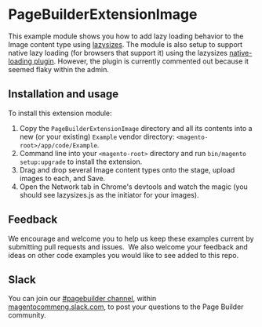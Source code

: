 # PageBuilderExtensionImage

This example module shows you how to add lazy loading behavior to the Image content type using
 [lazysizes](https://github.com/aFarkas/lazysizes). The module is also setup to support native lazy loading
 (for browsers that support it) using the lazysizes 
 [native-loading plugin](https://github.com/aFarkas/lazysizes/tree/gh-pages/plugins/native-loading).
 However, the plugin is currently commented out because it seemed flaky within the admin.

## Installation and usage

To install this extension module:

1. Copy the `PageBuilderExtensionImage` directory and all its contents into a new (or your existing) `Example` vendor directory: `<magento-root>/app/code/Example`.
2. Command line into your `<magento-root>` directory and run `bin/magento setup:upgrade` to install the extension.
3. Drag and drop several Image content types onto the stage, upload images to each, and Save.
4. Open the Network tab in Chrome's devtools and watch the magic (you should see lazysizes.js as the initiator for your images). 

## Feedback

We encourage and welcome you to help us keep these examples current by submitting pull requests and issues. 
We also welcome your feedback and ideas on other code examples you would like to see added to this repo. 

## Slack
You can join our [#pagebuilder channel](https://magentocommeng.slack.com/messages/CHB455HPF), within [magentocommeng.slack.com](https://magentocommeng.slack.com/), to post your questions to the Page Builder community.
